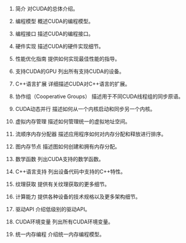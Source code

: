 
1. 简介
对CUDA的总体介绍。

2. 编程模型
概述CUDA的编程模型。

3. 编程接口
描述CUDA的编程接口。

4. 硬件实现
描述CUDA的硬件实现细节。

5. 性能优化指南
提供如何实现最佳性能的指导。

6. 支持CUDA的GPU
列出所有支持CUDA的设备。

7. C++语言扩展
详细描述CUDA对C++语言的扩展。

8. 协作组（Cooperative Groups）
描述用于不同CUDA线程组的同步原语。

9. CUDA动态并行
描述如何从一个内核启动和同步另一个内核。

10. 虚拟内存管理
描述如何管理统一的虚拟地址空间。

11. 流顺序内存分配器
描述应用程序如何对内存分配和释放进行排序。

12. 图内存节点
描述图如何创建和拥有内存分配。

13. 数学函数
列出CUDA支持的数学函数。

14. C++语言支持
列出设备代码中支持的C++特性。

15. 纹理获取
提供有关纹理获取的更多细节。

16. 计算能力
提供各种设备的技术规格以及更多架构细节。

17. 驱动API
介绍低级别的驱动API。

18. CUDA环境变量
列出所有CUDA环境变量。

19. 统一内存编程
介绍统一内存编程模型。



